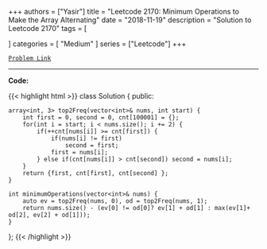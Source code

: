 
+++
authors = ["Yasir"]
title = "Leetcode 2170: Minimum Operations to Make the Array Alternating"
date = "2018-11-19"
description = "Solution to Leetcode 2170"
tags = [
    
]
categories = [
    "Medium"
]
series = ["Leetcode"]
+++



[`Problem Link`](https://leetcode.com/problems/minimum-operations-to-make-the-array-alternating/description/)

---

**Code:**

{{< highlight html >}}
class Solution {
public:

    array<int, 3> top2Freq(vector<int>& nums, int start) {
        int first = 0, second = 0, cnt[100001] = {};
        for(int i = start; i < nums.size(); i += 2) {
            if(++cnt[nums[i]] >= cnt[first]) {
                if(nums[i] != first)
                    second = first;
                first = nums[i];
            } else if(cnt[nums[i]] > cnt[second]) second = nums[i];
        }
        return {first, cnt[first], cnt[second] };
    }

    int minimumOperations(vector<int>& nums) {
        auto ev = top2Freq(nums, 0), od = top2Freq(nums, 1);
        return nums.size() - (ev[0] != od[0]? ev[1] + od[1] : max(ev[1]+ od[2], ev[2] + od[1]));
    }
};
{{< /highlight >}}


